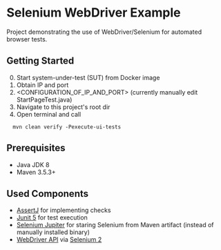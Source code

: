 # Selenium WebDriver Example

Project demonstrating the use of WebDriver/Selenium for automated browser tests.

## Getting Started 

0. Start system-under-test (SUT) from Docker image
0. Obtain IP and port
0. <CONFIGURATION_OF_IP_AND_PORT> (currently manually edit StartPageTest.java)
0. Navigate to this project's root dir
0. Open terminal and call 

````
  mvn clean verify -Pexecute-ui-tests
````

## Prerequisites

* Java JDK 8  
* Maven 3.5.3+

## Used Components

* [AssertJ](http://joel-costigliola.github.io/assertj/) for implementing checks
* [Junit 5](https://junit.org/junit5/docs/current/user-guide/) for test execution
* [Selenium Jupiter](https://bonigarcia.github.io/selenium-jupiter/) for staring Selenium from Maven artifact (instead of manually installed binary)
* [WebDriver API](https://seleniumhq.github.io/selenium/docs/api/java/org/openqa/selenium/WebDriver.html) via [Selenium 2](https://www.seleniumhq.org/docs/03_webdriver.jsp#chapter03-reference)